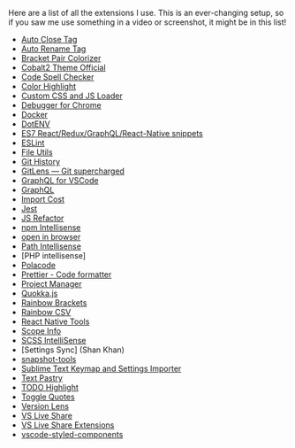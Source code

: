Here are a list of all the extensions I use. This is an ever-changing setup, so if you saw me use something in a video or screenshot, it might be in this list!

- [Auto Close Tag](https://marketplace.visualstudio.com/items?itemName=formulahendry.auto-close-tag)
- [Auto Rename Tag](https://marketplace.visualstudio.com/items?itemName=formulahendry.auto-rename-tag)
- [Bracket Pair Colorizer](https://marketplace.visualstudio.com/items?itemName=CoenraadS.bracket-pair-colorizer)
- [Cobalt2 Theme Official](https://marketplace.visualstudio.com/items?itemName=wesbos.theme-cobalt2)
- [Code Spell Checker](https://marketplace.visualstudio.com/items?itemName=streetsidesoftware.code-spell-checker)
- [Color Highlight](https://marketplace.visualstudio.com/items?itemName=naumovs.color-highlight)
- [Custom CSS and JS Loader](https://marketplace.visualstudio.com/items?itemName=be5invis.vscode-custom-css)
- [Debugger for Chrome](https://marketplace.visualstudio.com/items?itemName=msjsdiag.debugger-for-chrome)
- [Docker](https://marketplace.visualstudio.com/items?itemName=PeterJausovec.vscode-docker)
- [DotENV](https://marketplace.visualstudio.com/items?itemName=mikestead.dotenv)
- [ES7 React/Redux/GraphQL/React-Native snippets](https://marketplace.visualstudio.com/items?itemName=dsznajder.es7-react-js-snippets)
- [ESLint](https://marketplace.visualstudio.com/items?itemName=dbaeumer.vscode-eslint)
- [File Utils](https://marketplace.visualstudio.com/items?itemName=sleistner.vscode-fileutils)
- [Git History](https://marketplace.visualstudio.com/items?itemName=donjayamanne.githistory)
- [GitLens — Git supercharged](https://marketplace.visualstudio.com/items?itemName=eamodio.gitlens)
- [GraphQL for VSCode](https://marketplace.visualstudio.com/items?itemName=kumar-harsh.graphql-for-vscode)
- [GraphQL](https://marketplace.visualstudio.com/items?itemName=Prisma.vscode-graphql)
- [Import Cost](https://marketplace.visualstudio.com/items?itemName=wix.vscode-import-cost)
- [Jest](https://marketplace.visualstudio.com/items?itemName=Orta.vscode-jest)
- [JS Refactor](https://marketplace.visualstudio.com/items?itemName=cmstead.jsrefactor)
- [npm Intellisense](https://marketplace.visualstudio.com/items?itemName=christian-kohler.npm-intellisense)
- [open in browser](https://marketplace.visualstudio.com/items?itemName=techer.open-in-browser)
- [Path Intellisense](https://marketplace.visualstudio.com/items?itemName=christian-kohler.path-intellisense)
- [PHP intellisense]
- [Polacode](https://marketplace.visualstudio.com/items?itemName=pnp.polacode)
- [Prettier - Code formatter](https://marketplace.visualstudio.com/items?itemName=esbenp.prettier-vscode)
- [Project Manager](https://marketplace.visualstudio.com/items?itemName=alefragnani.project-manager)
- [Quokka.js](https://marketplace.visualstudio.com/items?itemName=WallabyJs.quokka-vscode)
- [Rainbow Brackets](https://marketplace.visualstudio.com/items?itemName=2gua.rainbow-brackets)
- [Rainbow CSV](https://marketplace.visualstudio.com/items?itemName=mechatroner.rainbow-csv)
- [React Native Tools]()
- [Scope Info](https://marketplace.visualstudio.com/items?itemName=siegebell.scope-info)
- [SCSS IntelliSense](https://marketplace.visualstudio.com/items?itemName=mrmlnc.vscode-scss)
- [Settings Sync] (Shan Khan)
- [snapshot-tools](https://marketplace.visualstudio.com/items?itemName=asvetliakov.snapshot-tools)
- [Sublime Text Keymap and Settings Importer](https://marketplace.visualstudio.com/items?itemName=ms-vscode.sublime-keybindings)
- [Text Pastry](https://marketplace.visualstudio.com/items?itemName=jkjustjoshing.vscode-text-pastry)
- [TODO Highlight]()
- [Toggle Quotes](https://marketplace.visualstudio.com/items?itemName=BriteSnow.vscode-toggle-quotes)
- [Version Lens](https://marketplace.visualstudio.com/items?itemName=pflannery.vscode-versionlens)
- [VS Live Share](https://marketplace.visualstudio.com/items?itemName=ms-vsliveshare.vsliveshare)
- [VS Live Share Extensions]()
- [vscode-styled-components](https://marketplace.visualstudio.com/items?itemName=jpoissonnier.vscode-styled-components)
